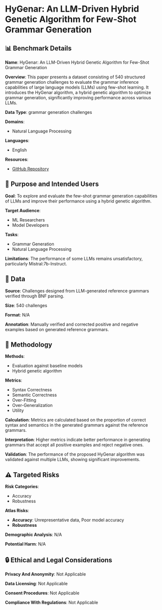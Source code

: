 # HyGenar: An LLM-Driven Hybrid Genetic Algorithm for Few-Shot Grammar Generation

## 📊 Benchmark Details

**Name**: HyGenar: An LLM-Driven Hybrid Genetic Algorithm for Few-Shot Grammar Generation

**Overview**: This paper presents a dataset consisting of 540 structured grammar generation challenges to evaluate the grammar inference capabilities of large language models (LLMs) using few-shot learning. It introduces the HyGenar algorithm, a hybrid genetic algorithm to optimize grammar generation, significantly improving performance across various LLMs.

**Data Type**: grammar generation challenges

**Domains**:
- Natural Language Processing

**Languages**:
- English

**Resources**:
- [GitHub Repository](https://github.com/RutaTang/HyGenar)

## 🎯 Purpose and Intended Users

**Goal**: To explore and evaluate the few-shot grammar generation capabilities of LLMs and improve their performance using a hybrid genetic algorithm.

**Target Audience**:
- ML Researchers
- Model Developers

**Tasks**:
- Grammar Generation
- Natural Language Processing

**Limitations**: The performance of some LLMs remains unsatisfactory, particularly Mistral:7b-Instruct.

## 💾 Data

**Source**: Challenges designed from LLM-generated reference grammars verified through BNF parsing.

**Size**: 540 challenges

**Format**: N/A

**Annotation**: Manually verified and corrected positive and negative examples based on generated reference grammars.

## 🔬 Methodology

**Methods**:
- Evaluation against baseline models
- Hybrid genetic algorithm

**Metrics**:
- Syntax Correctness
- Semantic Correctness
- Over-Fitting
- Over-Generalization
- Utility

**Calculation**: Metrics are calculated based on the proportion of correct syntax and semantics in the generated grammars against the reference grammars.

**Interpretation**: Higher metrics indicate better performance in generating grammars that accept all positive examples and reject negative ones.

**Validation**: The performance of the proposed HyGenar algorithm was validated against multiple LLMs, showing significant improvements.

## ⚠️ Targeted Risks

**Risk Categories**:
- Accuracy
- Robustness

**Atlas Risks**:
- **Accuracy**: Unrepresentative data, Poor model accuracy
- **Robustness**

**Demographic Analysis**: N/A

**Potential Harm**: N/A

## 🔒 Ethical and Legal Considerations

**Privacy And Anonymity**: Not Applicable

**Data Licensing**: Not Applicable

**Consent Procedures**: Not Applicable

**Compliance With Regulations**: Not Applicable
